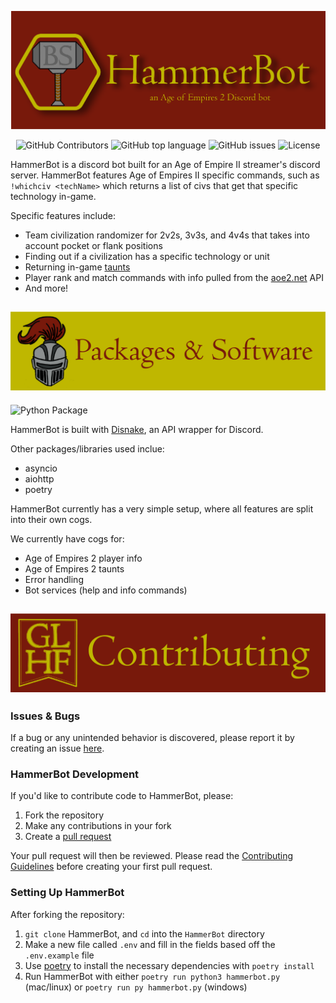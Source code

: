 ![](.github/images/HammerBot_Header_noborder.png)
<div align="center">
  
![GitHub Contributors](https://img.shields.io/github/contributors/makayla-moster/HammerBot.svg?style=flat-square) ![GitHub top language](https://img.shields.io/github/languages/top/makayla-moster/HammerBot?style=flat-square) ![GitHub issues](https://img.shields.io/github/issues/makayla-moster/HammerBot?style=flat-square) ![License](https://img.shields.io/github/license/makayla-moster/HammerBot.svg?style=flat-square) 
  
</div>

HammerBot is a discord bot built for an Age of Empire II streamer's discord server. HammerBot features Age of Empires II specific commands, such as `!whichciv <techName>` which returns a list of civs that get that specific technology in-game.  

  
Specific features include:
- Team civilization randomizer for 2v2s, 3v3s, and 4v4s that takes into account pocket or flank positions
- Finding out if a civilization has a specific technology or unit
- Returning in-game [taunts](https://ageofempires.fandom.com/wiki/Taunts)
- Player rank and match commands with info pulled from the [aoe2.net](https://aoe2.net/#api) API
- And more!


![](.github/images/Packages_Header_2.png)
---
<!-- ## Python Packages & Software -->        
![Python Package](https://img.shields.io/badge/made%20with-python%203.9+-blue.svg?style=flat-square&logo=Python)

HammerBot is built with [Disnake](https://github.com/DisnakeDev/disnake), an API wrapper for Discord.

Other packages/libraries used inclue:
- asyncio
- aiohttp
- poetry

HammerBot currently has a very simple setup, where all features are split into their own cogs. 

We currently have cogs for:  
- Age of Empires 2 player info
- Age of Empires 2 taunts
- Error handling
- Bot services (help and info commands)

<!-- ## Contributing to HammerBot --> 
![](.github/images/Contributing_Header-02.png)
---

### Issues & Bugs
If a bug or any unintended behavior is discovered, please report it by creating an issue [here](https://github.com/makayla-moster/HammerBot/issues).  

### HammerBot Development
If you'd like to contribute code to HammerBot, please:
1. Fork the repository 
2. Make any contributions in your fork       
3. Create a [pull request](https://github.com/makayla-moster/HammerBot/pulls)  

Your pull request will then be reviewed. Please read the [Contributing Guidelines](https://github.com/makayla-moster/HammerBot/blob/main/CONTRIBUTING.md) before creating your first pull request.  

### Setting Up HammerBot
After forking the repository:
1. `git clone` HammerBot, and `cd` into the `HammerBot` directory
2. Make a new file called `.env` and fill in the fields based off the `.env.example` file
3. Use [poetry](https://python-poetry.org) to install the necessary dependencies with `poetry install`
4. Run HammerBot with either `poetry run python3 hammerbot.py` (mac/linux) or `poetry run py hammerbot.py` (windows)
